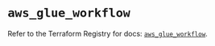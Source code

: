# `aws_glue_workflow`

Refer to the Terraform Registry for docs: [`aws_glue_workflow`](https://registry.terraform.io/providers/hashicorp/aws/6.0.0/docs/resources/glue_workflow).
